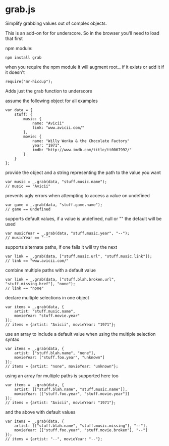 grab.js
=======

Simplify grabbing values out of complex objects.


This is an add-on for for underscore. So in the browser you'll need to load that first

npm module:

	npm install grab

when you require the npm module it will augment root._ if it exists or add it if it doesn't

	require("mr-hiccup");

Adds just the grab function to underscore

assume the following object for all examples

	var data = {
		stuff: {
			music: {
				name: "Avicii"
				link: "www.avicii.com/"
			},
			movie: {
				name: "Willy Wonka & the Chocolate Factory"
				year: "1971",
				imdb: "http://www.imdb.com/title/tt0067992/"
			}
		}
	};


provide the object and a string representing the path to the value you want

	var music = _.grab(data, "stuff.music.name");
	// music == "Avicii"


prevents ugly errors when attempting to access a value on undefined

	var game = _.grab(data, "stuff.game.name");
	// game == undefined


supports default values, if a value is undefined, null or "" the default will be used

	var musicYear = _.grab(data, "stuff.music.year", "--");
	// musicYear == "--"


supports alternate paths, if one fails it will try the next

	var link = _.grab(data, ["stuff.music.url", "stuff.music.link"]);
	// link == "www.avicii.com/"


combine multiple paths with a default value

	var link = _.grab(data, ["stuff.blah.broken.url", "stuff.missing.href"], "none");
	// link == "none"


declare multiple selections in one object

	var items = _.grab(data, {
		artist: "stuff.music.name",
		movieYear: "stuff.movie.year"
	});
	// items = {artist: "Avicii", movieYear: "1971"};


use an array to include a default value when using the multiple selection syntax

	var items = _.grab(data, {
		artist: ["stuff.blah.name", "none"],
		movieYear: ["stuff.foo.year", "unknown"]
	});
	// items = {artist: "none", movieYear: "unknown"};


using an array for multiple paths is supported here too

	var items = _.grab(data, {
		artist: [["stuff.blah.name", "stuff.music.name"]],
		movieYear: [["stuff.foo.year", "stuff.movie.year"]]
	});
	// items = {artist: "Avicii", movieYear: "1971"};


and the above with default values

	var items = _.grab(data, {
		artist: [["stuff.blah.name", "stuff.music.missing"], "--"],
		movieYear: [["stuff.foo.year", "stuff.movie.broken"], "--"]
	});
	// items = {artist: "--", movieYear: "--"};